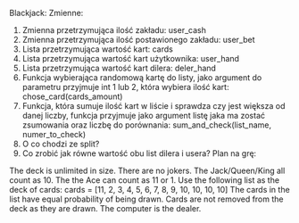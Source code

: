 Blackjack: 
Zmienne: 
1.	Zmienna przetrzymująca ilość zakładu: user_cash 
2.	Zmienna przetrzymująca ilość postawionego zakładu: user_bet
3.	Lista przetrzymująca wartość kart: cards 
4.	Lista przetrzymująca wartość kart użytkownika: user_hand
5.	Lista  przetrzymująca wartość kart dilera: deler_hand 
6.	Funkcja wybierająca randomową kartę do listy, jako argument do parametru przyjmuje int 1 lub 2, która wybiera ilość kart: chose_card(cards_amount)
7.	Funkcja, która sumuje ilość kart w liście i sprawdza czy jest większa od danej liczby, funkcja przyjmuje jako argument listę jaka ma zostać zsumowania oraz liczbę do porównania: sum_and_check(list_name, numer_to_check)
8.	O co chodzi ze split? 
9.	Co zrobić jak równe wartość obu list dilera i usera? 
Plan na grę:

 The deck is unlimited in size.
 There are no jokers.
 The Jack/Queen/King all count as 10.
 The the Ace can count as 11 or 1.
 Use the following list as the deck of cards:
 cards = [11, 2, 3, 4, 5, 6, 7, 8, 9, 10, 10, 10, 10]
 The cards in the list have equal probability of being drawn.
 Cards are not removed from the deck as they are drawn.
 The computer is the dealer.

